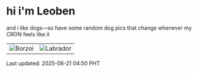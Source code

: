 # hi i'm Leoben

and i like dogs—so have some random dog pics that change whenever my CRON feels like it

|  |  |
|--------|----------|
| ![Borzoi](https://random-dog-vercel.vercel.app/api/random-borzoi?v=1755723047) | ![Labrador](https://random-dog-vercel.vercel.app/api/random-labrador?v=1755723047) |

Last updated: 2025-08-21 04:50 PHT
